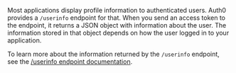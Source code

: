 Most applications display profile information to authenticated users. Auth0 provides a `/userinfo` endpoint for that. When you send an access token to the endpoint, it returns a JSON object with information about the user. The information stored in that object depends on how the user logged in to your application. 

To learn more about the information returned by the `/userinfo` endpoint, see the [/userinfo endpoint documentation](/api/authentication#get-user-info).